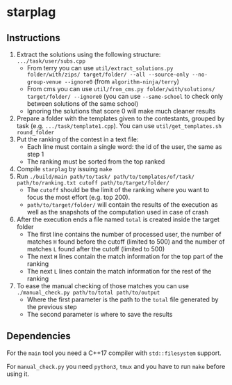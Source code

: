 # starplag

## Instructions

1. Extract the solutions using the following structure: `.../task/user/subs.cpp`
    - From terry you can use `util/extract_solutions.py folder/with/zips/ target/folder/ --all --source-only --no-group-venue --ignore0` (from `algorithm-ninja/terry`)
    - From cms you can use `util/from_cms.py folder/with/solutions/ target/folder/ --ignore0` (you can use `--same-school` to check only between solutions of the same school)
    - Ignoring the solutions that score 0 will make much cleaner results
2. Prepare a folder with the templates given to the contestants, grouped by task (e.g. `.../task/template1.cpp`). You can use `util/get_templates.sh round_folder`
3. Put the ranking of the contest in a text file:
    - Each line must contain a single word: the id of the user, the same as step 1
    - The ranking must be sorted from the top ranked
4. Compile `starplag` by issuing `make`
5. Run `./build/main path/to/task/ path/to/templates/of/task/ path/to/ranking.txt cutoff path/to/target/folder/`
    - The `cutoff` should be the limit of the ranking where you want to focus the most effort (e.g. top 200).
    - `path/to/target/folder/` will contain the results of the execution as well as the snapshots of the computation used in case of crash
6. After the execution ends a file named `total` is created inside the target folder
    - The first line contains the number of processed user, the number of matches `H` found before the cutoff (limited to 500) and the number of matches `L` found after the cutoff (limited to 500)
    - The next `H` lines contain the match information for the top part of the ranking
    - The next `L` lines contain the match information for the rest of the ranking
7. To ease the manual checking of those matches you can use `./manual_check.py path/to/total path/to/output`
    - Where the first parameter is the path to the `total` file generated by the previous step
    - The second parameter is where to save the results

## Dependencies

For the `main` tool you need a C++17 compiler with `std::filesystem` support.

For `manual_check.py` you need `python3`, `tmux` and you have to run `make` before using it.
